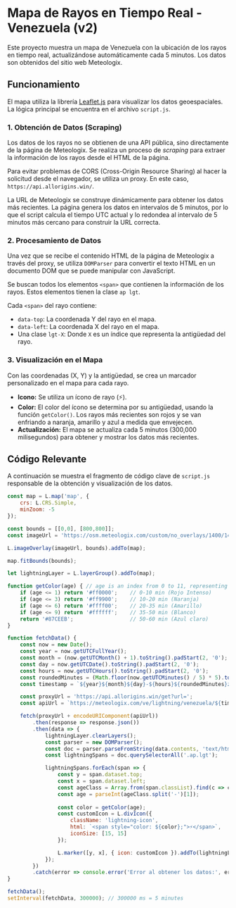 # Mapa de Rayos en Tiempo Real - Venezuela (v2)

Este proyecto muestra un mapa de Venezuela con la ubicación de los rayos en tiempo real, actualizándose automáticamente cada 5 minutos. Los datos son obtenidos del sitio web Meteologix.

## Funcionamiento

El mapa utiliza la librería [Leaflet.js](https://leafletjs.com/) para visualizar los datos geoespaciales. La lógica principal se encuentra en el archivo `script.js`.

### 1. Obtención de Datos (Scraping)

Los datos de los rayos no se obtienen de una API pública, sino directamente de la página de Meteologix. Se realiza un proceso de *scraping* para extraer la información de los rayos desde el HTML de la página.

Para evitar problemas de CORS (Cross-Origin Resource Sharing) al hacer la solicitud desde el navegador, se utiliza un proxy. En este caso, `https://api.allorigins.win/`.

La URL de Meteologix se construye dinámicamente para obtener los datos más recientes. La página genera los datos en intervalos de 5 minutos, por lo que el script calcula el tiempo UTC actual y lo redondea al intervalo de 5 minutos más cercano para construir la URL correcta.

### 2. Procesamiento de Datos

Una vez que se recibe el contenido HTML de la página de Meteologix a través del proxy, se utiliza `DOMParser` para convertir el texto HTML en un documento DOM que se puede manipular con JavaScript.

Se buscan todos los elementos `<span>` que contienen la información de los rayos. Estos elementos tienen la clase `ap lgt`.

Cada `<span>` del rayo contiene:
*   `data-top`: La coordenada Y del rayo en el mapa.
*   `data-left`: La coordenada X del rayo en el mapa.
*   Una clase `lgt-X`: Donde `X` es un índice que representa la antigüedad del rayo.

### 3. Visualización en el Mapa

Con las coordenadas (X, Y) y la antigüedad, se crea un marcador personalizado en el mapa para cada rayo.

*   **Icono:** Se utiliza un ícono de rayo (⚡️).
*   **Color:** El color del ícono se determina por su antigüedad, usando la función `getColor()`. Los rayos más recientes son rojos y se van enfriando a naranja, amarillo y azul a medida que envejecen.
*   **Actualización:** El mapa se actualiza cada 5 minutos (300,000 milisegundos) para obtener y mostrar los datos más recientes.

## Código Relevante

A continuación se muestra el fragmento de código clave de `script.js` responsable de la obtención y visualización de los datos.

```javascript
const map = L.map('map', {
    crs: L.CRS.Simple,
    minZoom: -5
});

const bounds = [[0,0], [800,800]];
const imageUrl = 'https://osm.meteologix.com/custom/no_overlays/1400/1433.png';

L.imageOverlay(imageUrl, bounds).addTo(map);

map.fitBounds(bounds);

let lightningLayer = L.layerGroup().addTo(map);

function getColor(age) { // age is an index from 0 to 11, representing 5-minute intervals
    if (age <= 1) return '#ff0000';    // 0-10 min (Rojo Intenso)
    if (age <= 3) return '#ff9900';    // 10-20 min (Naranja)
    if (age <= 6) return '#ffff00';    // 20-35 min (Amarillo)
    if (age <= 9) return '#ffffff';    // 35-50 min (Blanco)
    return '#87CEEB';                  // 50-60 min (Azul claro)
}

function fetchData() {
    const now = new Date();
    const year = now.getUTCFullYear();
    const month = (now.getUTCMonth() + 1).toString().padStart(2, '0');
    const day = now.getUTCDate().toString().padStart(2, '0');
    const hours = now.getUTCHours().toString().padStart(2, '0');
    const roundedMinutes = (Math.floor(now.getUTCMinutes() / 5) * 5).toString().padStart(2, '0');
    const timestamp = `${year}${month}${day}-${hours}${roundedMinutes}z`;

    const proxyUrl = 'https://api.allorigins.win/get?url=';
    const apiUrl = `https://meteologix.com/ve/lightning/venezuela/${timestamp}.html`;

    fetch(proxyUrl + encodeURIComponent(apiUrl))
        .then(response => response.json())
        .then(data => {
            lightningLayer.clearLayers();
            const parser = new DOMParser();
            const doc = parser.parseFromString(data.contents, 'text/html');
            const lightningSpans = doc.querySelectorAll('.ap.lgt');

            lightningSpans.forEach(span => {
                const y = span.dataset.top;
                const x = span.dataset.left;
                const ageClass = Array.from(span.classList).find(c => c.startsWith('lgt-'));
                const age = parseInt(ageClass.split('-')[1]);
                
                const color = getColor(age);
                const customIcon = L.divIcon({
                    className: 'lightning-icon',
                    html: `<span style="color: ${color};">⚡️</span>`,
                    iconSize: [15, 15]
                });

                L.marker([y, x], { icon: customIcon }).addTo(lightningLayer);
            });
        })
        .catch(error => console.error('Error al obtener los datos:', error));
}

fetchData();
setInterval(fetchData, 300000); // 300000 ms = 5 minutes